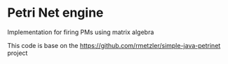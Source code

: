 # Petri Net engine 

Implementation for firing PMs using matrix algebra

This code is base on the https://github.com/rmetzler/simple-java-petrinet project
